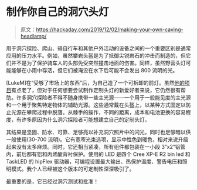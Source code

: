 # 制作你自己的洞穴头灯

> 原文：<https://hackaday.com/2019/12/02/making-your-own-caving-headlamp/>

用于洞穴探险、爬山、骑自行车和其他户外活动的设备之间的一个重要区别是通常应用的压力水平。例如，虽然攀岩头盔是为了抵御尖锐岩石的冲击而制造的，但它们并不是为了保护骑车人的头部免受突然撞击地面的伤害。同样，虽然野营头灯可能能够在小雨中存活，但它们被淹没在水下后可能不会发出 800 流明的光。

[LukeM]在“受够了市场上的东西”后，为自己造了一个可拆卸的前灯。虽然[他的项目](http://forums.caves.org/viewtopic.php?f=2&t=10124)有点老了，但对于任何想要尝试制作定制头灯的新爱好者来说，它仍然很有帮助。许多洞穴探险者不得不随身携带一些主光源——一个用于一般能见度的主光源和一个用于聚焦特定物体的辅助光源。这些通常戴在头盔上，以某种方式固定以防止光源在攀爬过程中脱落。从棘手的操作，不同的距离，成本和电池更换的容易程度，有许多原因为什么洞穴探险者可能想建立自己的定制头灯。

其结果是坚固、防水、可靠、足够亮以补充洞穴照片中的闪光，同时也足够暗以供一般使用(30-700 流明)。它有宽窄光束选项，显示中性色到暖色，相对来说升级起来没有太多麻烦。同时，它还相当紧凑，所有组件都包装在一小段 3”x2”铝管内，前后都有铝和丙烯酸背衬保护。使用的 LED 是四个 Cree XP-E R2 bin led 和 TaskLED 的 hipFlex 驱动器，可编程设置最大输出、热保护温度、警告电压和照明模式。我个人已经被这个版本的可定制性深深吸引了。

最重要的是，它已经过洞穴测试和批准！